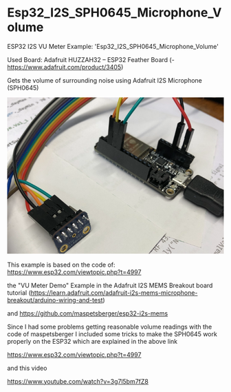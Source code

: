 # Esp32_I2S_SPH0645_Microphone_Volume


  ESP32 I2S VU Meter Example: 'Esp32_I2S_SPH0645_Microphone_Volume'
  
  Used Board: Adafruit HUZZAH32 – ESP32 Feather Board (-https://www.adafruit.com/product/3405)
  
  Gets the volume of surrounding noise using Adafruit I2S Microphone (SPH0645)
 
 ![Gallery](https://github.com/RoSchmi/Esp32_I2S_SPH0645_Microphone_Volume/blob/master/pictures/Esp32_Huzzah_I2S_Microphone.png)
 
  This example is based on the code of:
  https://www.esp32.com/viewtopic.php?t=4997
  
  the "VU Meter Demo" Example in the 
  Adafruit I2S MEMS Breakout board tutorial (https://learn.adafruit.com/adafruit-i2s-mems-microphone-breakout/arduino-wiring-and-test)
  
  and
  https://github.com/maspetsberger/esp32-i2s-mems
  
  Since I had some problems getting reasonable volume readings with the code of maspetsberger I included some tricks to make the SPH0645 work properly on the ESP32
  which are explained in the above link
  
  https://www.esp32.com/viewtopic.php?t=4997
  
  and this video
  
  https://www.youtube.com/watch?v=3g7l5bm7fZ8
  
